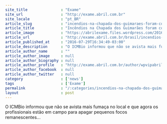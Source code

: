 ```yaml
---
site_title               : "Exame"
site_url                 : "http://exame.abril.com.br"
site_locale              : "pt_BR"
article_slug             : "incendios-na-chapada-dos-guimaraes-foram-controlados"
article_title            : "Incêndios na Chapada dos Guimarães foram controlados"
article_image            : "https://abrilexame.files.wordpress.com/2016/09/size_960_16_9_incendios-na-california3.jpg?quality=70&strip=all&w=960"
article_url              : "http://exame.abril.com.br/brasil/incendios-na-chapada-dos-guimaraes-foram-controlados/"
article_published_at     : "2016-07-29T16:34:49-03:00"
article_description      : "O ICMBio informou que não se avista mais fumaça no local e que agora os profissionais estão em campo para apagar pequenos focos remanescentes..."
article_author_name      : ""
article_author_image     : null
article_author_biography : null
article_author_profile   : "http://exame.abril.com.br/author/wpvipabril/"
article_author_facebook  : null
article_author_twitter   : null
category                 : ['news']
tags                     : ['Exame']
permalink                : "/:categories/incendios-na-chapada-dos-guimaraes-foram-controlados/"
layout                   : post
---
```


O ICMBio informou que não se avista mais fumaça no local e que agora os profissionais estão em campo para apagar pequenos focos remanescentes...
